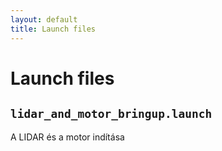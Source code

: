 ```yaml
---
layout: default
title: Launch files
---
```


# Launch files

## `lidar_and_motor_bringup.launch`

A LIDAR és a motor indítása